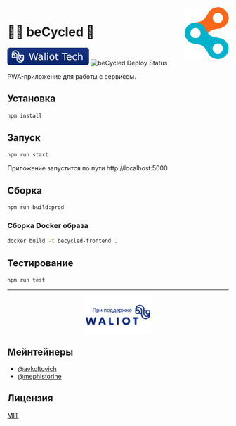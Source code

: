 <img align="right" src="src/assets/logo.svg" alt="beCycled logo" width="100">

# 🏂🏼 beCycled 📱

[![Waliot Tech Team](https://raw.githubusercontent.com/waliot/waliot/main/assets/waliot-tech-badge.svg)](https://github.com/waliot)
![beCycled Deploy Status](https://img.shields.io/github/workflow/status/be-Cycled/beCycled-devops/Deploy?label=deploy)

PWA-приложение для работы с сервисом.

## Установка

```bash
npm install
```

## Запуск

```bash
npm run start
```

Приложение запустится по пути http://localhost:5000

## Сборка

```bash
npm run build:prod
```

### Сборка Docker образа

```bash
docker build -t becycled-frontend .
```

## Тестирование

```bash
npm run test
```

---

<p align="center">
  <a href="https://github.com/waliot"><img align="center" src="https://raw.githubusercontent.com/waliot/waliot/main/assets/waliot-support-ru.svg" alt="beCycled logo" width="150"></a>
</p>

## Мейнтейнеры

- [@avkoltovich](https://github.com/avkoltovich)
- [@mephistorine](https://github.com/mephistorine)

## Лицензия

[MIT](LICENSE)
